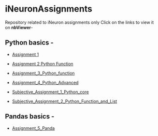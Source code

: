 # iNeuronAssignments
Repository related to iNeuron assignments only
Click on the links to view it on **nbViewer**- 
## Python basics  - 
* [Assignment 1](https://nbviewer.jupyter.org/github/c17hawke/iNeuronAssignments/blob/master/Python%20basics/Assignment_1DONE.ipynb)

* [Assignment 2 Python Function](https://nbviewer.jupyter.org/github/c17hawke/iNeuronAssignments/blob/master/Python%20basics/Assignment_2_Python_FunctionDONE.ipynb)

* [Assignment_3_Python_function](https://nbviewer.jupyter.org/github/c17hawke/iNeuronAssignments/blob/master/Python%20basics/Assignment_3_Python_functionDONE.ipynb)

* [Assignment_4_Python_Advanced](https://nbviewer.jupyter.org/github/c17hawke/iNeuronAssignments/blob/master/Python%20basics/Assignment_4_Python_AdvancedDONE.ipynb)

* [Subjective_Assignment_1_Python_core](https://nbviewer.jupyter.org/github/c17hawke/iNeuronAssignments/blob/master/Python%20basics/Subjective_Assignment_1_Python_coreDONE.ipynb)

* [Subjective_Assignment_2_Python_Function_and_List](https://nbviewer.jupyter.org/github/c17hawke/iNeuronAssignments/blob/master/Python%20basics/Subjective_Assignment_2_Python_Function_and_ListDONE.ipynb)


## Pandas basics  - 
* [Assignment_5_Panda](https://nbviewer.jupyter.org/github/c17hawke/iNeuronAssignments/blob/master/Pandas_basics/Assignment_5_PandasDONE.ipynb)
